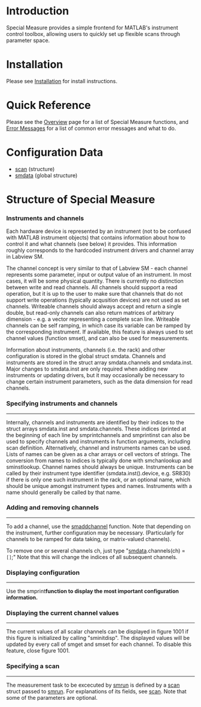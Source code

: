# Introduction #

Special Measure provides a simple frontend for MATLAB's instrument control toolbox, allowing users to quickly set up flexible scans through parameter space.

# Installation #
Please see [Installation](Installation.md) for install instructions.

# Quick Reference #

Please see the [Overview](Overview.md) page for a list of Special Measure functions,
and [Error Messages](ErrorMessages.md) for a list of common error messages and what to do.

# Configuration Data #
  * [scan](Scans_new.md) (structure)
  * [smdata](smdata_new.md) (global structure)


# Structure of Special Measure #

### Instruments and channels ###

Each hardware device is represented by an instrument (not to be confused with
MATLAB instrument objects) that contains information about how to control it
and what channels (see below) it provides. This information roughly corresponds
to the hardcoded instrument drivers and channel array in Labview SM.


The channel concept is very similar to that of Labview SM - each channel
represents some parameter, input or output value of an instrument.
In most cases, it will be some physical quantity.
There is currently no distinction between write and read channels.
All channels should support a read operation, but it is
up to the user to make sure that channels that do not support write operations
(typically acqusition devices) are not used as set channels.
Writeable channels should always accept and return a single double, but
read-only channels can also return matrices of arbitrary dimension - e.g.
a vector representing a complete scan line.
Writeable channels can be self ramping, in which case its variable can be
ramped by the corresponding instrument. If available, this feature is always
used to set channel values (function smset), and can also be used for
measurements.

Information about instruments, channels (i.e. the rack) and other
configuration is stored in the global struct smdata. Channels and
instruments are stored in the struct array smdata.channels and smdata.inst.
Major changes to smdata.inst are only required when adding new instruments
or updating drivers, but it may occasionally be necessary to change certain
instrument parameters, such as the data dimension for read channels.



### Specifying instruments and channels ###

---

Internally, channels and instruments are identified by their indices
to the struct arrays smdata.inst and smdata.channels.  These indices
(printed at the beginning of each line by smprintchannels and
smprintinst can also be used to specify channels and instruments in
function arguments, including scan definition. Alternatively, channel
and instruments names can be used. Lists of names can be given as a
char arrays or cell vectors of strings. The conversion from names to
indices is typically done with smchanlookup and sminstlookup.
Channel names should always be unique. Instruments can be called by their
instrument type identifier (smdata.inst().device, e.g. SR830) if there is only
one such instrument in the rack, or an optional name, which should be unique
amongst instrument types and names. Instruments with a name should generally
be called by that name.

### Adding and removing channels ###

---

To add a channel, use the [smaddchannel](smaddchannel.md) function. Note that depending
on the instrument, further configuration may be necessary.
(Particularly for channels to be ramped for data taking, or matrix-valued
channels).

To remove one or several channels ch, just type "[smdata](smdata#channels.md).channels(ch) = `[]`;"
Note that this will change the indices of all subsequent channels.


### Displaying configuration ###

---

Use the smprint**function to display the most important configuration
information.**


### Displaying the current channel values ###

---

The current values of all scalar channels can be displayed in figure 1001
if this figure is initialized by calling "sminitdisp". The displayed values
will be updated by every call of smget and smset for each channel.
To disable this feature, close figure 1001.


### Specifying a scan ###

---

The measurement task to be excecuted by [smrun](smrun.md) is defined by a [scan](Scans_new.md) struct passed to [smrun](smrun.md). For explanations of its fields, see [scan](Scans_new.md).
Note that some of the parameters are optional.